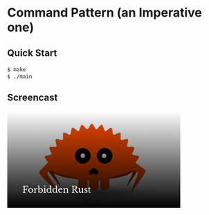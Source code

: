 # Command Pattern (an Imperative one)

## Quick Start

```console
$ make
$ ./main
```

## Screencast

[![thumbnail](./thumbnail.png)](https://www.youtube.com/watch?v=LQ2rX5B0DUA)
